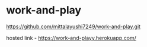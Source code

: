 # work-and-play
https://github.com/mittalayushi7249/work-and-play.git

hosted link - https://work-and-playy.herokuapp.com/

